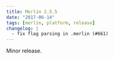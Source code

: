 ```yaml
---
title: Merlin 2.5.5
date: "2017-06-14"
tags: [merlin, platform, release]
changelog: |
  - fix flag parsing in .merlin (#661)
---
```


Minor release.